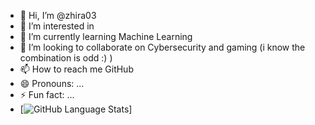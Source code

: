 - 👋 Hi, I’m @zhira03
- 👀 I’m interested in 
- 🌱 I’m currently learning Machine Learning 
- 💞️ I’m looking to collaborate on Cybersecurity and gaming (i know the combination is odd :) )
- 📫 How to reach me GitHub 
- 😄 Pronouns: ...
- ⚡ Fun fact: ...
- [![GitHub Language Stats](https://github-readme-stats.vercel.app/api/pie-chart/?username=zhira03)]

<!---
zhira03/zhira03 is a ✨ special ✨ repository because its `README.md` (this file) appears on your GitHub profile.
You can click the Preview link to take a look at your changes.
--->
